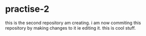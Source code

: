 # practise-2
this is the second repository am creating.
i am now commiting this repository by making changes to it ie editing it.
this is cool stuff.
